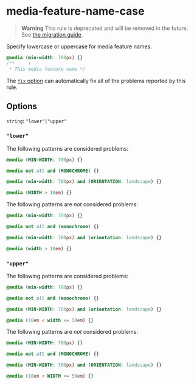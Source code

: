 # media-feature-name-case

> **Warning** This rule is deprecated and will be removed in the future. See [the migration guide](https://github.com/stylelint/stylelint/tree/15.5.0/docs/migration-guide/to-15.md).

Specify lowercase or uppercase for media feature names.

<!-- prettier-ignore -->
```css
@media (min-width: 700px) {}
/**     ↑
 * This media feature name */
```

The [`fix` option](https://github.com/stylelint/stylelint/tree/15.5.0/docs/user-guide/options.md#fix) can automatically fix all of the problems reported by this rule.

## Options

`string`: `"lower"|"upper"`

### `"lower"`

The following patterns are considered problems:

<!-- prettier-ignore -->
```css
@media (MIN-WIDTH: 700px) {}
```

<!-- prettier-ignore -->
```css
@media not all and (MONOCHROME) {}
```

<!-- prettier-ignore -->
```css
@media (min-width: 700px) and (ORIENTATION: landscape) {}
```

<!-- prettier-ignore -->
```css
@media (WIDTH > 10em) {}
```

The following patterns are _not_ considered problems:

<!-- prettier-ignore -->
```css
@media (min-width: 700px) {}
```

<!-- prettier-ignore -->
```css
@media not all and (monochrome) {}
```

<!-- prettier-ignore -->
```css
@media (min-width: 700px) and (orientation: landscape) {}
```

<!-- prettier-ignore -->
```css
@media (width > 10em) {}
```

### `"upper"`

The following patterns are considered problems:

<!-- prettier-ignore -->
```css
@media (min-width: 700px) {}
```

<!-- prettier-ignore -->
```css
@media not all and (monochrome) {}
```

<!-- prettier-ignore -->
```css
@media (MIN-WIDTH: 700px) and (orientation: landscape) {}
```

<!-- prettier-ignore -->
```css
@media (10em < width <= 50em) {}
```

The following patterns are _not_ considered problems:

<!-- prettier-ignore -->
```css
@media (MIN-WIDTH: 700px) {}
```

<!-- prettier-ignore -->
```css
@media not all and (MONOCHROME) {}
```

<!-- prettier-ignore -->
```css
@media (MIN-WIDTH: 700px) and (ORIENTATION: landscape) {}
```

<!-- prettier-ignore -->
```css
@media (10em < WIDTH <= 50em) {}
```
